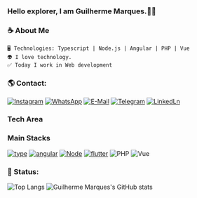 ### Hello explorer, I am Guilherme Marques.🤙🏽

### ☕ About Me 

    🖥️ Technologies: Typescript | Node.js | Angular | PHP | Vue
    👽 I love technology.
    ✅ Today I work in Web development

### 🌎 Contact:
[![Instagram](https://img.shields.io/badge/Instagram-E4405F?style=for-the-badge&logo=instagram&logoColor=white)](https://www.instagram.com/guilk_marques/)
[![WhatsApp](https://img.shields.io/badge/WhatsApp-25D366?style=for-the-badge&logo=whatsapp&logoColor=white)](https://wa.me/5542984092193)
[![E-Mail](https://img.shields.io/badge/Gmail-D14836?style=for-the-badge&logo=gmail&logoColor=white)](mailto:guilhermeluciano99@gmail.com)
[![Telegram](https://img.shields.io/badge/Telegram-2CA5E0?style=for-the-badge&logo=telegram&logoColor=white)](https://t.me/Guilk_Marques)
[![LinkedLn](https://img.shields.io/badge/LinkedIn-0077B5?style=for-the-badge&logo=linkedin&logoColor=white)](https://www.linkedin.com/in/guilherme-marques-914212226/)

### Tech Area
### Main Stacks
[![type](https://img.shields.io/badge/TypeScript-007ACC?style=for-the-badge&logo=typescript&logoColor=white)](https://www.typescriptlang.org/)
[![angular](https://img.shields.io/badge/Angular-DD0031?style=for-the-badge&logo=angular&logoColor=white)](https://angular.io/)
[![Node](https://img.shields.io/badge/Node.js-43853D?style=for-the-badge&logo=node.js&logoColor=white)](https://nodejs.org/en/about)
[![flutter](https://img.shields.io/badge/Flutter-02569B?style=for-the-badge&logo=flutter&logoColor=white)](https://flutter.dev/)
![PHP](https://img.shields.io/badge/PHP-777BB4?style=for-the-badge&logo=php&logoColor=white)
![Vue](https://img.shields.io/badge/vuejs-%2335495e.svg?style=for-the-badge&logo=vuedotjs&logoColor=%234FC08D)

### 📰 Status:
![Top Langs](https://github-readme-stats.vercel.app/api/top-langs/?username=GuilkMarques&layout=compact)
![Guilherme Marques's GitHub stats](https://github-readme-stats.vercel.app/api?username=GuilkMarques&show_icons=true&theme=dracula)

